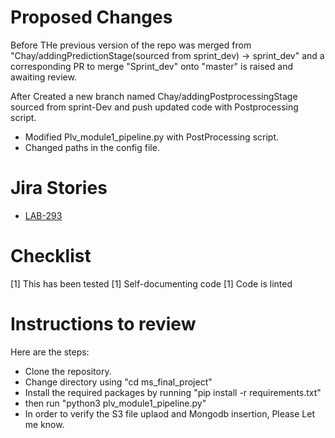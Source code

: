 # Proposed Changes


Before
THe previous version of the repo was merged from "Chay/addingPredictionStage(sourced from sprint_dev) -> sprint_dev" and a corresponding PR to merge "Sprint_dev" onto "master" is raised and awaiting review.

After
Created a new branch named Chay/addingPostprocessingStage sourced from sprint-Dev and push updated code with Postprocessing script.
* Modified Plv_module1_pipeline.py with PostProcessing script.
* Changed paths in the config file. 


# Jira Stories

- [LAB-293](https://oregonstate-innovationlab.atlassian.net/browse/LAB-293?atlOrigin=eyJpIjoiYzEwOTRmNTE2MTI5NDZjMTk3MWI0NGZiNGUwMWVjZTQiLCJwIjoiaiJ9)

# Checklist

[1] This has been tested
[1] Self-documenting code
[1] Code is linted

# Instructions to review
Here are the steps:
* Clone the repository.
* Change directory using "cd ms_final_project"
* Install the required packages by running "pip install -r requirements.txt"
* then run "python3 plv_module1_pipeline.py"
* In order to verify the S3 file uplaod and Mongodb insertion, Please Let me know. 
